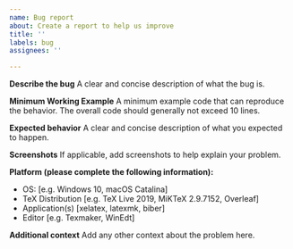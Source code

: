 ```yaml
---
name: Bug report
about: Create a report to help us improve
title: ''
labels: bug
assignees: ''

---
```


**Describe the bug**
A clear and concise description of what the bug is.

**Minimum Working Example**
A minimum example code that can reproduce the behavior.
The overall code should generally not exceed 10 lines.

**Expected behavior**
A clear and concise description of what you expected to happen.

**Screenshots**
If applicable, add screenshots to help explain your problem.

**Platform (please complete the following information):**
 - OS: [e.g. Windows 10, macOS Catalina]
 - TeX Distribution [e.g. TeX Live 2019, MiKTeX 2.9.7152, Overleaf]
 - Application(s) [xelatex, latexmk, biber]
 - Editor [e.g. Texmaker, WinEdt]


**Additional context**
Add any other context about the problem here.

